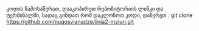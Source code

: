 კოდის ჩამოსაწერათ, დააკოპირეთ რეპოზიტორიის ლინკი და ტერმინალში, სადაც გინდათ რომ დაკლონოთ კოდი, დაწერეთ :
git clone https://github.com/nugosvianadze/jinja2-mziuri.git
